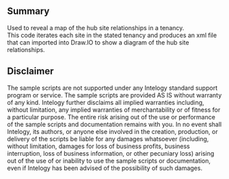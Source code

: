 
## Summary
Used to reveal a map of the hub site relationships in a tenancy.
<br/>
This code iterates each site in the stated tenancy and produces an xml file that can imported into Draw.IO to show a diagram of the hub site relationships.
 	 	      
## Disclaimer
The sample scripts are not supported under any Intelogy standard support program or service. 
The sample scripts are provided AS IS without warranty of any kind. Intelogy further disclaims all implied warranties including,  without limitation, any implied warranties of merchantability or of fitness for a particular purpose. The entire risk arising out of the use or performance of the sample scripts and documentation remains with you. In no event shall Intelogy, its authors, or anyone else involved in the creation, production, or delivery of the scripts be liable for any damages whatsoever (including, without limitation, damages for loss of business profits, business interruption, loss of business information, or other pecuniary loss) arising out of the use of or inability to use the sample scripts or documentation, even if Intelogy has been advised of the possibility of such damages. 

 

